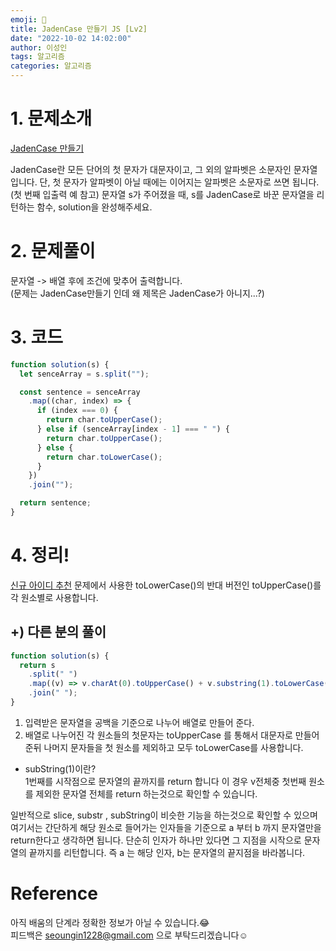 ```yaml
---
emoji: 📖
title: JadenCase 만들기 JS [Lv2]
date: "2022-10-02 14:02:00"
author: 이성인
tags: 알고리즘
categories: 알고리즘
---
```


# 1. 문제소개

[JadenCase 만들기](https://school.programmers.co.kr/learn/courses/30/lessons/12951)

JadenCase란 모든 단어의 첫 문자가 대문자이고, 그 외의 알파벳은 소문자인 문자열입니다. 단, 첫 문자가 알파벳이 아닐 때에는 이어지는 알파벳은 소문자로 쓰면 됩니다. (첫 번째 입출력 예 참고)
문자열 s가 주어졌을 때, s를 JadenCase로 바꾼 문자열을 리턴하는 함수, solution을 완성해주세요.

# 2. 문제풀이

문자열 -> 배열 후에 조건에 맞추어 출력합니다.  
(문제는 JadenCase만들기 인데 왜 제목은 JadenCase가 아니지...?)

# 3. 코드

```js
function solution(s) {
  let senceArray = s.split("");

  const sentence = senceArray
    .map((char, index) => {
      if (index === 0) {
        return char.toUpperCase();
      } else if (senceArray[index - 1] === " ") {
        return char.toUpperCase();
      } else {
        return char.toLowerCase();
      }
    })
    .join("");

  return sentence;
}
```

# 4. 정리!

[신규 아이디 추천](https://www.adultlee.com/Algorithm/LV1/%EC%8B%A0%EA%B7%9C%20%EC%95%84%EC%9D%B4%EB%94%94%20%EC%B6%94%EC%B2%9C/)
문제에서 사용한 toLowerCase()의 반대 버전인 toUpperCase()를 각 원소별로 사용합니다.

## +) 다른 분의 풀이

```js
function solution(s) {
  return s
    .split(" ")
    .map((v) => v.charAt(0).toUpperCase() + v.substring(1).toLowerCase())
    .join(" ");
}
```

1. 입력받은 문자열을 공백을 기준으로 나누어 배열로 만들어 준다.
2. 배열로 나누어진 각 원소들의 첫문자는 toUpperCase 를 통해서 대문자로 만들어준뒤 나머지 문자들을 첫 원소를 제외하고 모두 toLowerCase를 사용합니다.

- subString(1)이란?  
  1번째를 시작점으로 문자열의 끝까지를 return 합니다
  이 경우 v전체중 첫번째 원소를 제외한 문자열 전체를 return 하는것으로 확인할 수 있습니다.

일반적으로 slice, substr , subString이 비슷한 기능을 하는것으로 확인할 수 있으며
여기서는 간단하게 해당 원소로 들어가는 인자들을 기준으로 a 부터 b 까지 문자열만을 return한다고 생각하면 됩니다.
단순히 인자가 하나만 있다면 그 지점을 시작으로 문자열의 끝까지를 리턴합니다.
즉 a 는 해당 인자, b는 문자열의 끝지점을 바라봅니다.

# Reference

아직 배움의 단계라 정확한 정보가 아닐 수 있습니다.😂  
피드백은 seoungin1228@gmail.com 으로 부탁드리겠습니다☺️
